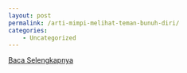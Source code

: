 ```yaml
---
layout: post
permalink: /arti-mimpi-melihat-teman-bunuh-diri/
categories:
    - Uncategorized
---
```


[Baca Selengkapnya](/09)